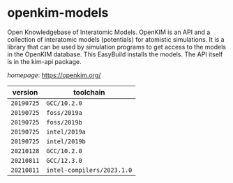 # openkim-models

Open Knowledgebase of Interatomic Models.  OpenKIM is an API and a collection of interatomic models (potentials) for atomistic simulations.  It is a library that can be used by simulation programs to get access to the models in the OpenKIM database.  This EasyBuild installs the models.  The API itself is in the kim-api package.

*homepage*: <https://openkim.org/>

version | toolchain
--------|----------
``20190725`` | ``GCC/10.2.0``
``20190725`` | ``foss/2019a``
``20190725`` | ``foss/2019b``
``20190725`` | ``intel/2019a``
``20190725`` | ``intel/2019b``
``20210128`` | ``GCC/10.2.0``
``20210811`` | ``GCC/12.3.0``
``20210811`` | ``intel-compilers/2023.1.0``
